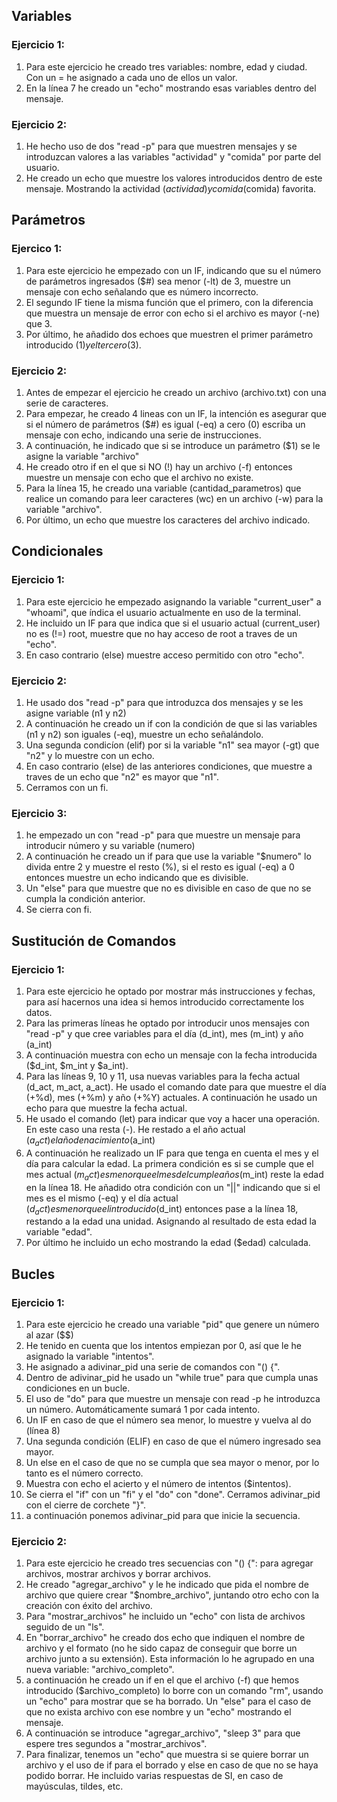 ## Variables

### Ejercicio 1:

1) Para este ejercicio he creado tres variables: nombre, edad y ciudad. Con un = he asignado a cada uno de ellos un valor.
2) En la línea 7 he creado un "echo" mostrando esas variables dentro del mensaje.

### Ejercicio 2:

1) He hecho uso de dos "read -p" para que muestren mensajes y se introduzcan valores a las variables "actividad" y "comida" por parte del usuario.
2) He creado un echo que muestre los valores introducidos dentro de este mensaje. Mostrando la actividad ($actividad) y comida ($comida) favorita.

## Parámetros

### Ejercico 1:

1) Para este ejercicio he empezado con un IF, indicando que su el número de parámetros ingresados ($#) sea menor (-lt) de 3, muestre un mensaje con echo señalando que es número incorrecto.
2) El segundo IF tiene la misma función que el primero, con la diferencia que muestra un mensaje de error con echo si el archivo es mayor (-ne) que 3.
3) Por último, he añadido dos echoes que muestren el primer parámetro introducido ($1) y el tercero ($3).

### Ejercicio 2:

1) Antes de empezar el ejercicio he creado un archivo (archivo.txt) con una serie de caracteres.
2) Para empezar, he creado 4 lineas con un IF, la intención es asegurar que si el número de parámetros ($#) es igual (-eq) a cero (0) escriba un mensaje con echo, indicando una serie de instrucciones.
3) A continuación, he indicado que si se introduce un parámetro ($1) se le asigne la variable "archivo"
4) He creado otro if en el que si NO (!) hay un archivo (-f) entonces muestre un mensaje con echo que el archivo no existe.
5) Para la línea 15, he creado una variable (cantidad_parametros) que realice un comando para leer caracteres (wc) en un archivo (-w) para la variable "archivo".
6) Por último, un echo que muestre los caracteres del archivo indicado.

## Condicionales

### Ejercicio 1:

1) Para este ejercicio he empezado asignando la variable "current_user" a "whoami", que índica el usuario actualmente en uso de la terminal.
2) He incluido un IF para que indica que si el usuario actual (current_user) no es (!=) root, muestre que no hay acceso de root a traves de un "echo".
3) En caso contrario (else) muestre acceso permitido con otro "echo".

### Ejercicio 2:

1) He usado dos "read -p" para que introduzca dos mensajes y se les asigne variable (n1 y n2)
2) A continuación he creado un if con la condición de que si las variables (n1 y n2) son iguales (-eq), muestre un echo señalándolo.
3) Una segunda condicíon (elif) por si la variable "n1" sea mayor (-gt) que "n2" y lo muestre con un echo.
4) En caso contrario (else) de las anteriores condiciones, que muestre a traves de un echo que "n2" es mayor que "n1".
5) Cerramos con un fi.

### Ejercicio 3:

1) he empezado un con "read -p" para que muestre un mensaje para introducir número y su variable (numero)
2) A continuación he creado un if para que use la variable "$numero" lo divida entre 2 y muestre el resto (%), si el resto es igual (-eq) a 0 entonces muestre un echo indicando que es divisible.
3) Un "else" para que muestre que no es divisible en caso de que no se cumpla la condición anterior.
4) Se cierra con fi.

## Sustitución de Comandos

### Ejercicio 1:

1) Para este ejercicio he optado por mostrar más instrucciones y fechas, para así hacernos una idea si hemos introducido correctamente los datos.
2) Para las primeras líneas he optado por introducir unos mensajes con "read -p" y que cree variables para el día (d_int), mes (m_int) y año (a_int)
3) A continuación muestra con echo un mensaje con la fecha introducida ($d_int, $m_int y $a_int).
4) Para las líneas 9, 10 y 11, usa nuevas variables para la fecha actual (d_act, m_act, a_act). He usado el comando date para que muestre el día (+%d), mes (+%m) y año (+%Y) actuales. A continuación he usado un echo para que muestre la fecha actual.
5) He usado el comando (let) para indicar que voy a hacer una operación. En este caso una resta (-). He restado a el año actual ($a_act) el año de nacimiento ($a_int)
6) A continuación he realizado un IF para que tenga en cuenta el mes y el día para calcular la edad. La primera condición es si se cumple que el mes actual ($m_act) es menor que el mes del cumpleaños ($m_int) reste la edad en la línea 18. He añadido otra condición con un "||" indicando que si el mes es el mismo (-eq) y el día actual ($d_act) es menor que el introducido ($d_int) entonces pase a la línea 18, restando a la edad una unidad. Asignando al resultado de esta edad la variable "edad".
7) Por último he incluido un echo mostrando la edad ($edad) calculada.

## Bucles

### Ejercicio 1:

1) Para este ejercicio he creado una variable "pid" que genere un número al azar ($$)
2) He tenido en cuenta que los intentos empiezan por 0, así que le he asignado la variable "intentos".
3) He asignado a adivinar_pid una serie de comandos con "() {".
4) Dentro de adivinar_pid he usado un "while true" para que cumpla unas condiciones en un bucle.
5) El uso de "do" para que muestre un mensaje con read -p he introduzca un número. Automáticamente sumará 1 por cada intento.
6) Un IF en caso de que el número sea menor, lo muestre y vuelva al do (línea 8)
7) Una segunda condición (ELIF) en caso de que el número ingresado sea mayor.
8) Un else en el caso de que no se cumpla que sea mayor o menor, por lo tanto es el número correcto.
9) Muestra con echo el acierto y el número de intentos ($intentos).
10) Se cierra el "if" con un "fi" y el "do" con "done". Cerramos adivinar_pid con el cierre de corchete "}".
11) a continuación ponemos adivinar_pid para que inicie la secuencia.

### Ejercicio 2:

1) Para este ejercicio he creado tres secuencias con "() {": para agregar archivos, mostrar archivos y borrar archivos.
2) He creado "agregar_archivo" y le he indicado que pida el nombre de archivo que quiere crear "$nombre_archivo", juntando otro echo con la creación con éxito del archivo.
3) Para "mostrar_archivos" he incluido un "echo" con lista de archivos seguido de un "ls".
4) En "borrar_archivo" he creado dos echo que indiquen el nombre de archivo y el formato (no he sido capaz de conseguir que borre un archivo junto a su extensión). Esta información lo he agrupado en una nueva variable: "archivo_completo".
5) a continuación he creado un if en el que el archivo (-f) que hemos introducido ($archivo_completo) lo borre con un comando "rm", usando un "echo" para mostrar que se ha borrado. Un "else" para el caso de que no exista archivo con ese nombre y un "echo" mostrando el mensaje.
6) A continuación se introduce "agregar_archivo", "sleep 3" para que espere tres segundos a "mostrar_archivos".
7) Para finalizar, tenemos un "echo" que muestra si se quiere borrar un archivo y el uso de if para el borrado y else en caso de que no se haya podido borrar. He incluido varias respuestas de SI, en caso de mayúsculas, tildes, etc.